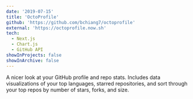```yaml
---
date: '2019-07-15'
title: 'OctoProfile'
github: 'https://github.com/bchiang7/octoprofile'
external: 'https://octoprofile.now.sh'
tech:
  - Next.js
  - Chart.js
  - GitHub API
showInProjects: false
showInArchive: false
---
```


A nicer look at your GitHub profile and repo stats. Includes data visualizations of your top languages, starred repositories, and sort through your top repos by number of stars, forks, and size.
